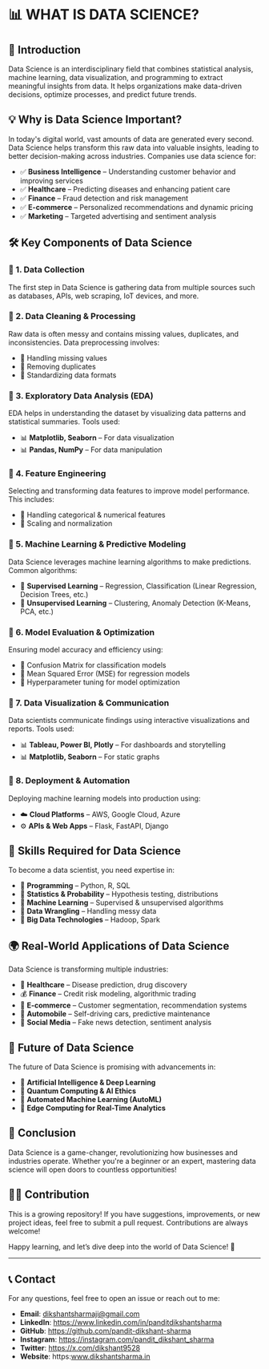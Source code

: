 # 📊 WHAT IS DATA SCIENCE?

## 📌 Introduction
Data Science is an interdisciplinary field that combines statistical analysis, machine learning, data visualization, and programming to extract meaningful insights from data. It helps organizations make data-driven decisions, optimize processes, and predict future trends.

## 💡 Why is Data Science Important?
In today's digital world, vast amounts of data are generated every second. Data Science helps transform this raw data into valuable insights, leading to better decision-making across industries. Companies use data science for:

- ✅ **Business Intelligence** – Understanding customer behavior and improving services
- ✅ **Healthcare** – Predicting diseases and enhancing patient care
- ✅ **Finance** – Fraud detection and risk management
- ✅ **E-commerce** – Personalized recommendations and dynamic pricing
- ✅ **Marketing** – Targeted advertising and sentiment analysis

## 🛠️ Key Components of Data Science

### 📌 1. Data Collection
The first step in Data Science is gathering data from multiple sources such as databases, APIs, web scraping, IoT devices, and more.

### 📌 2. Data Cleaning & Processing
Raw data is often messy and contains missing values, duplicates, and inconsistencies. Data preprocessing involves:

- 🔹 Handling missing values
- 🔹 Removing duplicates
- 🔹 Standardizing data formats

### 📌 3. Exploratory Data Analysis (EDA)
EDA helps in understanding the dataset by visualizing data patterns and statistical summaries. Tools used:

- 📊 **Matplotlib, Seaborn** – For data visualization
- 📊 **Pandas, NumPy** – For data manipulation

### 📌 4. Feature Engineering
Selecting and transforming data features to improve model performance. This includes:

- 🔹 Handling categorical & numerical features
- 🔹 Scaling and normalization

### 📌 5. Machine Learning & Predictive Modeling
Data Science leverages machine learning algorithms to make predictions. Common algorithms:

- 🤖 **Supervised Learning** – Regression, Classification (Linear Regression, Decision Trees, etc.)
- 🤖 **Unsupervised Learning** – Clustering, Anomaly Detection (K-Means, PCA, etc.)

### 📌 6. Model Evaluation & Optimization
Ensuring model accuracy and efficiency using:

- 🔹 Confusion Matrix for classification models
- 🔹 Mean Squared Error (MSE) for regression models
- 🔹 Hyperparameter tuning for model optimization

### 📌 7. Data Visualization & Communication
Data scientists communicate findings using interactive visualizations and reports. Tools used:

- 📊 **Tableau, Power BI, Plotly** – For dashboards and storytelling
- 📊 **Matplotlib, Seaborn** – For static graphs

### 📌 8. Deployment & Automation
Deploying machine learning models into production using:

- ☁️ **Cloud Platforms** – AWS, Google Cloud, Azure
- ⚙️ **APIs & Web Apps** – Flask, FastAPI, Django

## 🚀 Skills Required for Data Science
To become a data scientist, you need expertise in:

- 🔹 **Programming** – Python, R, SQL
- 🔹 **Statistics & Probability** – Hypothesis testing, distributions
- 🔹 **Machine Learning** – Supervised & unsupervised algorithms
- 🔹 **Data Wrangling** – Handling messy data
- 🔹 **Big Data Technologies** – Hadoop, Spark

## 🌍 Real-World Applications of Data Science
Data Science is transforming multiple industries:

- 🏥 **Healthcare** – Disease prediction, drug discovery
- 💰 **Finance** – Credit risk modeling, algorithmic trading
- 🛒 **E-commerce** – Customer segmentation, recommendation systems
- 🚗 **Automobile** – Self-driving cars, predictive maintenance
- 📡 **Social Media** – Fake news detection, sentiment analysis

## 🎯 Future of Data Science
The future of Data Science is promising with advancements in:

- 🔹 **Artificial Intelligence & Deep Learning**
- 🔹 **Quantum Computing & AI Ethics**
- 🔹 **Automated Machine Learning (AutoML)**
- 🔹 **Edge Computing for Real-Time Analytics**

## 🎉 Conclusion
Data Science is a game-changer, revolutionizing how businesses and industries operate. Whether you're a beginner or an expert, mastering data science will open doors to countless opportunities!

## 👩‍💻 Contribution

This is a growing repository! If you have suggestions, improvements, or new project ideas, feel free to submit a pull request. Contributions are always welcome!


Happy learning, and let’s dive deep into the world of Data Science! 🎉

---

## 📞 Contact

For any questions, feel free to open an issue or reach out to me:

- **Email**: dikshantsharmaji@gmail.com
- **LinkedIn**: https://www.linkedin.com/in/panditdikshantsharma
- **GitHub**: https://github.com/pandit-dikshant-sharma
- **Instagram**: https://instagram.com/pandit_dikshant_sharma
- **Twitter**: https://x.com/dikshant9528
- **Website**: https:www.dikshantsharma.in
